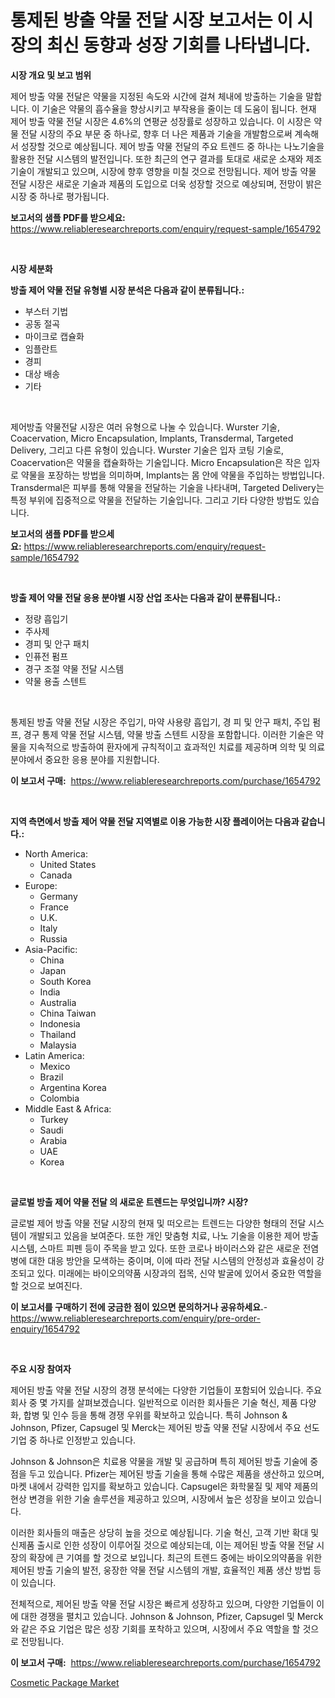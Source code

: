 <p><h1>통제된 방출 약물 전달 시장 보고서는 이 시장의 최신 동향과 성장 기회를 나타냅니다.</h1></p><p><strong>시장 개요 및 보고 범위</strong></p>
<p><p>제어 방출 약물 전달은 약물을 지정된 속도와 시간에 걸쳐 체내에 방출하는 기술을 말합니다. 이 기술은 약물의 흡수율을 향상시키고 부작용을 줄이는 데 도움이 됩니다. 현재 제어 방출 약물 전달 시장은 4.6%의 연평균 성장률로 성장하고 있습니다. 이 시장은 약물 전달 시장의 주요 부문 중 하나로, 향후 더 나은 제품과 기술을 개발함으로써 계속해서 성장할 것으로 예상됩니다. 제어 방출 약물 전달의 주요 트렌드 중 하나는 나노기술을 활용한 전달 시스템의 발전입니다. 또한 최근의 연구 결과를 토대로 새로운 소재와 제조 기술이 개발되고 있으며, 시장에 향후 영향을 미칠 것으로 전망됩니다. 제어 방출 약물 전달 시장은 새로운 기술과 제품의 도입으로 더욱 성장할 것으로 예상되며, 전망이 밝은 시장 중 하나로 평가됩니다.</p></p>
<p><strong>보고서의 샘플 PDF를 받으세요:</strong> <a href="https://www.reliableresearchreports.com/enquiry/request-sample/1654792">https://www.reliableresearchreports.com/enquiry/request-sample/1654792</a></p>
<p>&nbsp;</p>
<p><strong>시장 세분화</strong></p>
<p><strong>방출 제어 약물 전달 유형별 시장 분석은 다음과 같이 분류됩니다.:</strong></p>
<p><ul><li>부스터 기법</li><li>공동 절곡</li><li>마이크로 캡슐화</li><li>임플란트</li><li>경피</li><li>대상 배송</li><li>기타</li></ul></p>
<p>&nbsp;</p>
<p><p>제어방출 약물전달 시장은 여러 유형으로 나눌 수 있습니다. Wurster 기술, Coacervation, Micro Encapsulation, Implants, Transdermal, Targeted Delivery, 그리고 다른 유형이 있습니다. Wurster 기술은 입자 코팅 기술로, Coacervation은 약물을 캡슐화하는 기술입니다. Micro Encapsulation은 작은 입자로 약물을 포장하는 방법을 의미하며, Implants는 몸 안에 약물을 주입하는 방법입니다. Transdermal은 피부를 통해 약물을 전달하는 기술을 나타내며, Targeted Delivery는 특정 부위에 집중적으로 약물을 전달하는 기술입니다. 그리고 기타 다양한 방법도 있습니다.</p></p>
<p><strong>보고서의 샘플 PDF를 받으세요:</strong>&nbsp;<a href="https://www.reliableresearchreports.com/enquiry/request-sample/1654792">https://www.reliableresearchreports.com/enquiry/request-sample/1654792</a></p>
<p>&nbsp;</p>
<p><strong> 방출 제어 약물 전달 응용 분야별 시장 산업 조사는 다음과 같이 분류됩니다.:</strong></p>
<p><ul><li>정량 흡입기</li><li>주사제</li><li>경피 및 안구 패치</li><li>인퓨전 펌프</li><li>경구 조절 약물 전달 시스템</li><li>약물 용출 스텐트</li></ul></p>
<p>&nbsp;</p>
<p><p>통제된 방출 약물 전달 시장은 주입기, 마약 사용량 흡입기, 경 피 및 안구 패치, 주입 펌프, 경구 통제 약물 전달 시스템, 약물 방출 스텐트 시장을 포함합니다. 이러한 기술은 약물을 지속적으로 방출하여 환자에게 규칙적이고 효과적인 치료를 제공하며 의학 및 의료 분야에서 중요한 응용 분야를 지원합니다.</p></p>
<p><strong>이 보고서 구매:</strong>&nbsp; <a href="https://www.reliableresearchreports.com/purchase/1654792">https://www.reliableresearchreports.com/purchase/1654792</a></p>
<p>&nbsp;</p>
<p><strong>지역 측면에서 방출 제어 약물 전달 지역별로 이용 가능한 시장 플레이어는 다음과 같습니다.:</strong></p>
<p><ul>
    <li>
        North America:
        <ul>
            <li>United States</li>
            <li>Canada</li>
        </ul>
    </li>
    <li>
        Europe:
        <ul>
            <li>Germany</li>
            <li>France</li>
            <li>U.K.</li>
            <li>Italy</li>
            <li>Russia</li>
        </ul>
    </li>
    <li>
        Asia-Pacific:
        <ul>
            <li>China</li>
            <li>Japan</li>
            <li>South Korea</li>
            <li>India</li>
            <li>Australia</li>
            <li>China Taiwan</li>
            <li>Indonesia</li>
            <li>Thailand</li>
            <li>Malaysia</li>
        </ul>
    </li>
    <li>
        Latin America:
        <ul>
            <li>Mexico</li>
            <li>Brazil</li>
            <li>Argentina Korea</li>
            <li>Colombia</li>
        </ul>
    </li>
    <li>
        Middle East & Africa:
        <ul>
            <li>Turkey</li>
            <li>Saudi</li>
            <li>Arabia</li>
            <li>UAE</li>
            <li>Korea</li>
        </ul>
    </li>
    </ul></p>
<p>&nbsp;</p>
<p><strong>글로벌 방출 제어 약물 전달 의 새로운 트렌드는 무엇입니까? 시장?</strong></p>
<p><p>글로벌 제어 방출 약물 전달 시장의 현재 및 떠오르는 트렌드는 다양한 형태의 전달 시스템이 개발되고 있음을 보여준다. 또한 개인 맞춤형 치료, 나노 기술을 이용한 제어 방출 시스템, 스마트 피펜 등이 주목을 받고 있다. 또한 코로나 바이러스와 같은 새로운 전염병에 대한 대응 방안을 모색하는 중이며, 이에 따라 전달 시스템의 안정성과 효율성이 강조되고 있다. 미래에는 바이오의약품 시장과의 접목, 신약 발굴에 있어서 중요한 역할을 할 것으로 보여진다.</p></p>
<p><strong>이 보고서를 구매하기 전에 궁금한 점이 있으면 문의하거나 공유하세요.</strong>- <a href="https://www.reliableresearchreports.com/enquiry/pre-order-enquiry/1654792">https://www.reliableresearchreports.com/enquiry/pre-order-enquiry/1654792</a></p>
<p>&nbsp;</p>
<p><strong>주요 시장 참여자</strong></p>
<p><p>제어된 방출 약물 전달 시장의 경쟁 분석에는 다양한 기업들이 포함되어 있습니다. 주요 회사 중 몇 가지를 살펴보겠습니다. 일반적으로 이러한 회사들은 기술 혁신, 제품 다양화, 합병 및 인수 등을 통해 경쟁 우위를 확보하고 있습니다. 특히 Johnson & Johnson, Pfizer, Capsugel 및 Merck는 제어된 방출 약물 전달 시장에서 주요 선도 기업 중 하나로 인정받고 있습니다.</p><p>Johnson & Johnson은 치료용 약물을 개발 및 공급하며 특히 제어된 방출 기술에 중점을 두고 있습니다. Pfizer는 제어된 방출 기술을 통해 수많은 제품을 생산하고 있으며, 마켓 내에서 강력한 입지를 확보하고 있습니다. Capsugel은 화학물질 및 제약 제품의 현상 변경을 위한 기술 솔루션을 제공하고 있으며, 시장에서 높은 성장을 보이고 있습니다.</p><p>이러한 회사들의 매출은 상당히 높을 것으로 예상됩니다. 기술 혁신, 고객 기반 확대 및 신제품 출시로 인한 성장이 이루어질 것으로 예상되는데, 이는 제어된 방출 약물 전달 시장의 확장에 큰 기여를 할 것으로 보입니다. 최근의 트렌드 중에는 바이오의약품을 위한 제어된 방출 기술의 발전, 웅장한 약물 전달 시스템의 개발, 효율적인 제품 생산 방법 등이 있습니다.</p><p>전체적으로, 제어된 방출 약물 전달 시장은 빠르게 성장하고 있으며, 다양한 기업들이 이에 대한 경쟁을 펼치고 있습니다. Johnson & Johnson, Pfizer, Capsugel 및 Merck와 같은 주요 기업은 많은 성장 기회를 포착하고 있으며, 시장에서 주요 역할을 할 것으로 전망됩니다.</p></p>
<p><strong>이 보고서 구매:</strong>&nbsp;&nbsp;<a href="https://www.reliableresearchreports.com/purchase/1654792">https://www.reliableresearchreports.com/purchase/1654792</a></p>
<p><p><a href="https://eight-handstand-8fb.notion.site/Cosmetic-Package-Market-Size-Share-Trends-Analysis-Report-By-Application-Regional-Outlook-Compe-9ce3fd69e555442e8fc7944fa5eb1984">Cosmetic Package Market</a></p></p>
